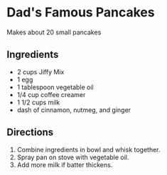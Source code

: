 Dad's Famous Pancakes
=====================

Makes about 20 small pancakes

Ingredients
-----------
- 2 cups Jiffy Mix
- 1 egg
- 1 tablespoon vegetable oil
- 1/4 cup coffee creamer
- 1 1/2 cups milk
- dash of cinnamon, nutmeg, and ginger

Directions
----------
1. Combine ingredients in bowl and whisk together.
2. Spray pan on stove with vegetable oil.
3. Add more milk if batter thickens.
